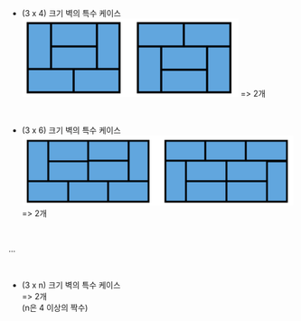 * (3 x 4) 크기 벽의 특수 케이스
![img_1.png](img_1.png)
=> 2개

<br/>

* (3 x 6) 크기 벽의 특수 케이스
![img_2.png](img_2.png)
=> 2개

<br/>

...

<br/>

* (3 x n) 크기 벽의 특수 케이스<br/>
=> 2개<br/>
(n은 4 이상의 짝수)